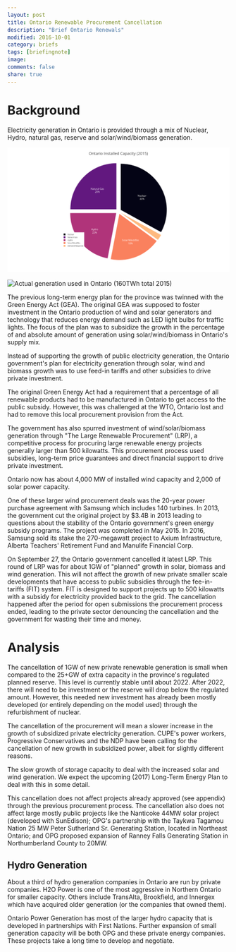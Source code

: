 ```yaml
---
layout: post
title: Ontario Renewable Procurement Cancellation 
description: "Brief Ontario Renewals"
modified: 2016-10-01
category: briefs
tags: [briefingnote]
image:
comments: false
share: true
---
```



Background
==========

Electricity generation in Ontario is provided through a mix of Nuclear, Hydro, natural gas, reserve and solar/wind/biomass generation.

[![Installed generation capacity in Ontario (2015)](/images/Ontario-supply.png "supply")](https://plot.ly/~cpress/19/?share_key=Fwq8smDaNZHGrcDjuy20pE)

![Actual generation used in Ontario (160TWh total 2015)](./Downloads/Ontario-Generation.png "generation")

The previous long-term energy plan for the province was twinned with the Green Energy Act (GEA). The original GEA was supposed to foster investment in the Ontario production of wind and solar generators and technology that reduces energy demand such as LED light bulbs for traffic lights. The focus of the plan was to subsidize the growth in the percentage of and absolute amount of generation using solar/wind/biomass in Ontario's supply mix.

Instead of supporting the growth of public electricity generation, the Ontario government's plan for electricity generation through solar, wind and biomass growth was to use feed-in tariffs and other subsidies to drive private investment.

The original Green Energy Act had a requirement that a percentage of all renewable products had to be manufactured in Ontario to get access to the public subsidy. However, this was challenged at the WTO, Ontario lost and had to remove this local procurement provision from the Act.

The government has also spurred investment of wind/solar/biomass generation through "The Large Renewable Procurement" (LRP), a competitive process for procuring large renewable energy projects generally larger than 500 kilowatts. This procurement process used subsidies, long-term price guarantees and direct financial support to drive private investment.

Ontario now has about 4,000 MW of installed wind capacity and 2,000 of solar power capacity.

One of these larger wind procurement deals was the 20-year power purchase agreement with Samsung which includes 140 turbines. In 2013, the government cut the original project by $3.4B in 2013 leading to questions about the stability of the Ontario government's green energy subsidy programs. The project was completed in May 2015. In 2016, Samsung sold its stake the 270-megawatt project to Axium Infrastructure, Alberta Teachers' Retirement Fund and Manulife Financial Corp.

On September 27, the Ontario government cancelled it latest LRP. This round of LRP was for about 1GW of "planned" growth in solar, biomass and wind generation. This will not affect the growth of new private smaller scale developments that have access to public subsidies through the fee-in-tariffs (FIT) system. FIT is designed to support projects up to 500 kilowatts with a subsidy for electricity provided back to the grid. The cancellation happened after the period for open submissions the procurement process ended, leading to the private sector denouncing the cancellation and the government for wasting their time and money.

Analysis
========

The cancellation of 1GW of new private renewable generation is small when compared to the 25+GW of extra capacity in the province's regulated planned reserve. This level is currently stable until about 2022. After 2022, there will need to be investment or the reserve will drop below the regulated amount. However, this needed new investment has already been mostly developed (or entirely depending on the model used) through the refurbishment of nuclear.

The cancellation of the procurement will mean a slower increase in the growth of subsidized private electricity generation. CUPE's power workers, Progressive Conservatives and the NDP have been calling for the cancellation of new growth in subsidized power, albeit for slightly different reasons.

The slow growth of storage capacity to deal with the increased solar and wind generation. We expect the upcoming (2017) Long-Term Energy Plan to deal with this in some detail.

This cancellation does not affect projects already approved (see appendix) through the previous procurement process. The cancellation also does not affect large mostly public projects like the Nanticoke 44MW solar project (developed with SunEdison); OPG's partnership with the Taykwa Tagamou Nation 25 MW Peter Sutherland Sr. Generating Station, located in Northeast Ontario; and ​OPG proposed expansion of Ranney Falls Generating Station in Northumberland County to 20MW.

Hydro Generation
----------------

About a third of hydro generation companies in Ontario are run by private companies. H2O Power is one of the most aggressive in Northern Ontario for smaller capacity. Others include TransAlta, Brookfield, and Innergex which have acquired older generation (or the companies that owned them).

Ontario Power Generation has most of the larger hydro capacity that is developed in partnerships with First Nations. Further expansion of small generation capacity will be both OPG and these private energy companies. These projects take a long time to develop and negotiate.
